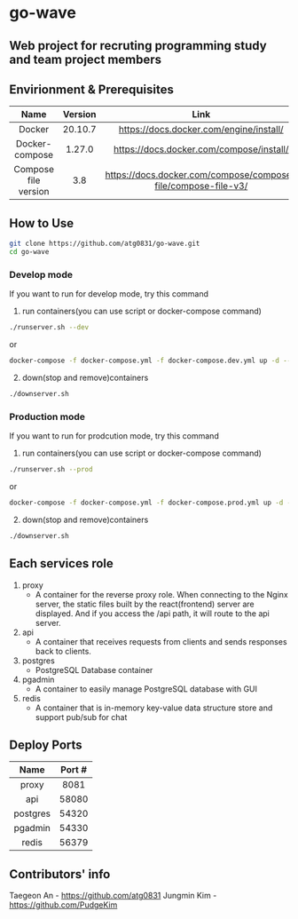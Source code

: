 # go-wave
Web project for recruting programming study and team project members
---

## Envirionment & Prerequisites

| Name | Version | Link |
|:-:|:-:|:-:|
| Docker | 20.10.7 | <https://docs.docker.com/engine/install/> |
| Docker-compose | 1.27.0 | <https://docs.docker.com/compose/install/> |
| Compose file version | 3.8 | <https://docs.docker.com/compose/compose-file/compose-file-v3/> |


## How to Use

```bash
git clone https://github.com/atg0831/go-wave.git
cd go-wave
```
### Develop mode
If you want to run for develop mode, try this command
1. run containers(you can use script or docker-compose command)
```bash
./runserver.sh --dev 
```

or

```bash
docker-compose -f docker-compose.yml -f docker-compose.dev.yml up -d --build
```

2. down(stop and remove)containers
```bash
./downserver.sh 
```

### Production mode
If you want to run for prodcution mode, try this command
1. run containers(you can use script or docker-compose command)
```bash
./runserver.sh --prod 
```

or

```bash
docker-compose -f docker-compose.yml -f docker-compose.prod.yml up -d --build
```

2. down(stop and remove)containers
```bash
./downserver.sh 
```

## Each services role
1. proxy 
   - A container for the reverse proxy role. When connecting to the Nginx server, the static files built by the react(frontend) server are displayed. And if you access the /api path, it will route to the api server.
2. api
   - A container that receives requests from clients and sends responses back to clients.
3. postgres
   - PostgreSQL Database container
4. pgadmin
   - A container to easily manage PostgreSQL database with GUI
5. redis
   - A container that is in-memory key-value data structure store and support pub/sub for chat


## Deploy Ports

| Name     | Port # |
|:--------:|:------:|
| proxy    | 8081   |
| api      | 58080  |
| postgres | 54320  |
| pgadmin  | 54330  |
| redis    | 56379  |


## Contributors' info
  
Taegeon An - <https://github.com/atg0831>
Jungmin Kim - <https://github.com/PudgeKim>